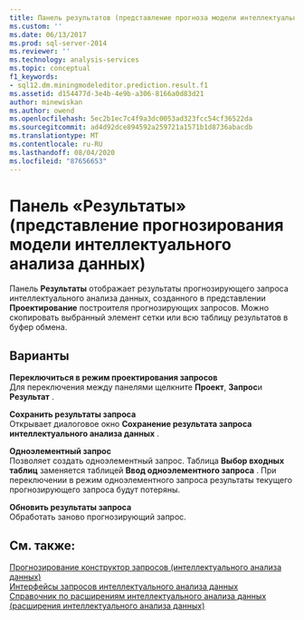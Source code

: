 ```yaml
---
title: Панель результатов (представление прогноза модели интеллектуального анализа данных) | Документация Майкрософт
ms.custom: ''
ms.date: 06/13/2017
ms.prod: sql-server-2014
ms.reviewer: ''
ms.technology: analysis-services
ms.topic: conceptual
f1_keywords:
- sql12.dm.miningmodeleditor.prediction.result.f1
ms.assetid: d154477d-3e4b-4e9b-a306-8166a0d83d21
author: minewiskan
ms.author: owend
ms.openlocfilehash: 5ec2b1ec7c4f9a3dc0053ad323fcc54cf36522da
ms.sourcegitcommit: ad4d92dce894592a259721a1571b1d8736abacdb
ms.translationtype: MT
ms.contentlocale: ru-RU
ms.lasthandoff: 08/04/2020
ms.locfileid: "87656653"
---
```

# <a name="result-pane-mining-model-prediction-view"></a>Панель «Результаты» (представление прогнозирования модели интеллектуального анализа данных)
  Панель **Результаты** отображает результаты прогнозирующего запроса интеллектуального анализа данных, созданного в представлении **Проектирование** построителя прогнозирующих запросов. Можно скопировать выбранный элемент сетки или всю таблицу результатов в буфер обмена.  
  
## <a name="options"></a>Варианты  
 **Переключиться в режим проектирования запросов**  
 Для переключения между панелями щелкните **Проект**, **Запрос**и **Результат** .  
  
 **Сохранить результаты запроса**  
 Открывает диалоговое окно **Сохранение результата запроса интеллектуального анализа данных** .  
  
 **Одноэлементный запрос**  
 Позволяет создать одноэлементный запрос. Таблица **Выбор входных таблиц** заменяется таблицей **Ввод одноэлементного запроса** . При переключении в режим одноэлементного запроса результаты текущего прогнозирующего запроса будут потеряны.  
  
 **Обновить результаты запроса**  
 Обработать заново прогнозирующий запрос.  
  
## <a name="see-also"></a>См. также:  
 [Прогнозирование конструктор запросов &#40;интеллектуального анализа данных&#41;](prediction-query-builder-data-mining.md)   
 [Интерфейсы запросов интеллектуального анализа данных](data-mining/data-mining-query-tools.md)   
 [Справочник по расширениям интеллектуального анализа данных (расширения интеллектуального анализа данных)](/sql/dmx/data-mining-extensions-dmx-statements)  
  
  
